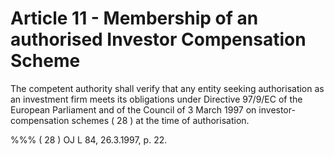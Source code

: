 # Article 11 - Membership of an authorised Investor Compensation Scheme


The competent authority shall verify that any entity seeking authorisation as an investment firm meets its obligations under Directive 97/9/EC of the European Parliament and of the Council of 3 March 1997 on investor-compensation schemes ( 28 ) at the time of authorisation.

%%% ( 28 ) OJ L 84, 26.3.1997, p. 22.
